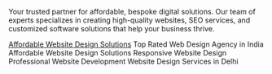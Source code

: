 
Your trusted partner for affordable, bespoke digital solutions. Our team of experts specializes in creating high-quality websites, SEO services, and customized software solutions that help your business thrive.

<a href="https://www.bitbyteslab.com/services/affordable-website-design-solutions-for-small-businesses-budget-friendly-rates/" class="elementor-item menu-link">Affordable Website Design Solutions</a>
Top Rated Web Design Agency in India
Affordable Website Design Solutions
Responsive Website Design
Professional Website Development
Website Design Services in Delhi
